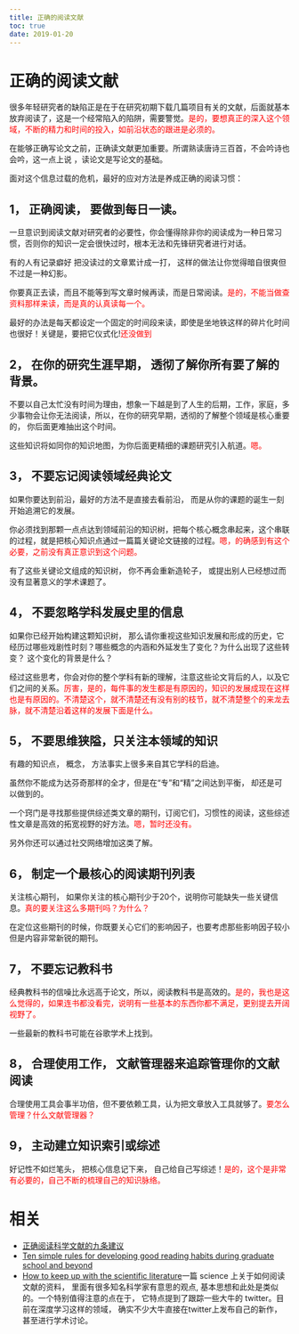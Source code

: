 ```yaml
---
title: 正确的阅读文献
toc: true
date: 2019-01-20
---
```



# 正确的阅读文献


很多年轻研究者的缺陷正是在于在研究初期下载几篇项目有关的文献，后面就基本放弃阅读了，这是一个经常陷入的陷阱，需要警觉。<span style="color:red;">是的，要想真正的深入这个领域，不断的精力和时间的投入，如前沿状态的跟进是必须的。</span>



在能够正确写论文之前，正确读文献更加重要。所谓熟读唐诗三百首，不会吟诗也会吟，这一点上说 ，读论文是写论文的基础。

面对这个信息过载的危机，最好的应对方法是养成正确的阅读习惯：



## 1，  正确阅读， 要做到每日一读。

一旦意识到阅读文献对研究者的必要性，你会懂得除非你的阅读成为一种日常习惯，否则你的知识一定会很快过时，根本无法和先锋研究者进行对话。

有的人有记录癖好 把没读过的文章累计成一打， 这样的做法让你觉得暗自很爽但不过是一种幻影。

你要真正去读，而且不能等到写文章时候再读，而是日常阅读。<span style="color:red;">是的，不能当做查资料那样来读，而是真的认真读每一个。</span>

最好的办法是每天都设定一个固定的时间段来读，即使是坐地铁这样的碎片化时间也很好！关键是，要把它仪式化!<span style="color:red;">还没做到</span>



## 2，  在你的研究生涯早期， 透彻了解你所有要了解的背景。

不要以自己太忙没有时间为理由，想象一下越是到了人生的后期，工作，家庭，多少事物会让你无法阅读，所以，在你的研究早期，透彻的了解整个领域是核心重要的， 你后面更难抽出这个时间。

这些知识将如同你的知识地图，为你后面更精细的课题研究引入航道。<span style="color:red;">嗯。</span>



## 3， 不要忘记阅读领域经典论文

如果你要达到前沿，最好的方法不是直接去看前沿， 而是从你的课题的诞生一刻开始追溯它的发展。

你必须找到那颗一点点达到领域前沿的知识树，把每个核心概念串起来，这个串联的过程，就是把核心知识点通过一篇篇关键论文链接的过程。<span style="color:red;">嗯，的确感到有这个必要，之前没有真正意识到这个问题。</span>

有了这些关键论文组成的知识树， 你不再会重新造轮子， 或提出别人已经想过而没有显著意义的学术课题了。



## 4， 不要忽略学科发展史里的信息

如果你已经开始构建这颗知识树， 那么请你重视这些知识发展和形成的历史，它经历过哪些戏剧性时刻？哪些概念的内涵和外延发生了变化？为什么出现了这些转变？ 这个变化的背景是什么？

经过这些思考，你会对你的整个学科有新的理解，注意这些论文背后的人，以及它们之间的关系。<span style="color:red;">厉害，是的，每件事的发生都是有原因的，知识的发展成现在这样也是有原因的。不清楚这个，就不清楚还有没有别的枝节，就不清楚整个的来龙去脉，就不清楚沿着这样的发展下面是什么。</span>



## 5， 不要思维狭隘，只关注本领域的知识

有趣的知识点， 概念， 方法事实上很多来自其它学科的启迪。

虽然你不能成为达芬奇那样的全才，但是在“专”和“精”之间达到平衡， 却还是可以做到的。

一个窍门是寻找那些提供综述类文章的期刊，订阅它们，习惯性的阅读，这些综述性文章是高效的拓宽视野的好方法。<span style="color:red;">嗯，暂时还没有。</span>

另外你还可以通过社交网络增加这类了解。



## 6， 制定一个最核心的阅读期刊列表

关注核心期刊， 如果你关注的核心期刊少于20个，说明你可能缺失一些关键信息。<span style="color:red;">真的要关注这么多期刊吗？为什么？</span>

在定位这些期刊的时候，你既要关心它们的影响因子，也要考虑那些影响因子较小但是内容非常新锐的期刊。



## 7， 不要忘记教科书

经典教科书的信噪比永远高于论文，所以，阅读教科书是高效的。<span style="color:red;">是的，我也是这么觉得的，如果连书都没看完，说明有一些基本的东西你都不满足，更别提去开阔视野了。</span>

一些最新的教科书可能在谷歌学术上找到。



## 8， 合理使用工作， 文献管理器来追踪管理你的文献阅读

合理使用工具会事半功倍，但不要依赖工具，认为把文章放入工具就够了。<span style="color:red;">要怎么管理？什么文献管理器？</span>



## 9， 主动建立知识索引或综述

好记性不如烂笔头， 把核心信息记下来， 自己给自己写综述！<span style="color:red;">是的，这个是非常有必要的，自己不断的梳理自己的知识脉络。</span>












# 相关

- [正确阅读科学文献的九条建议](https://mp.weixin.qq.com/s/92F55P6ieJM-1hL5Uhex9g)
- [Ten simple rules for developing good reading habits during graduate school and beyond](https://journals.plos.org/ploscompbiol/article?id=10.1371/journal.pcbi.1006467)
- [How to keep up with the scientific literature](https://www.sciencemag.org/careers/2016/11/how-keep-scientific-literature)一篇 science 上关于如何阅读文献的资料， 里面有很多知名科学家有意思的观点,  基本思想和此处是类似的。一个特别值得注意的点在于， 它特点提到了跟踪一些大牛的 twitter。目前在深度学习这样的领域， 确实不少大牛直接在twitter上发布自己的新作， 甚至进行学术讨论。
